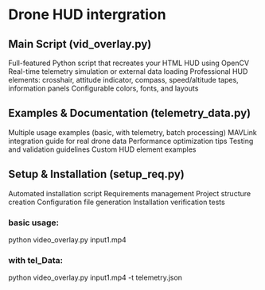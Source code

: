 # Drone HUD intergration 

## Main Script (vid_overlay.py)

Full-featured Python script that recreates your HTML HUD using OpenCV
Real-time telemetry simulation or external data loading
Professional HUD elements: crosshair, attitude indicator, compass, speed/altitude tapes, information panels
Configurable colors, fonts, and layouts

## Examples & Documentation (telemetry_data.py)

Multiple usage examples (basic, with telemetry, batch processing)
MAVLink integration guide for real drone data
Performance optimization tips
Testing and validation guidelines
Custom HUD element examples

## Setup & Installation (setup_req.py)

Automated installation script
Requirements management
Project structure creation
Configuration file generation
Installation verification tests

### basic usage:
python video_overlay.py input1.mp4

### with tel_Data:
python video_overlay.py input1.mp4 -t telemetry.json